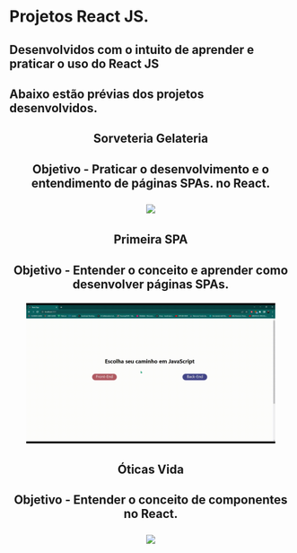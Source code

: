 # Projetos React JS.
## Desenvolvidos com o intuito de aprender e praticar o uso do React JS
## Abaixo estão prévias dos projetos desenvolvidos.

<div align="center">
  <h2>Sorveteria Gelateria<h2>
    <p>Objetivo - Praticar o desenvolvimento e o entendimento de páginas SPAs. no React.<p>
    <img height="250px" src="https://github.com/DaniAkira/practice-react/blob/master/gifs/GaleteriaSPA.gif">
</div>

<div align="center">
  <h2>Primeira SPA<h2>
    <p>Objetivo - Entender o conceito e aprender como desenvolver páginas SPAs.<p>
    <img height="250px" src="https://github.com/DaniAkira/practice-react/blob/master/gifs/PrimeiraSPA.gif">
</div>

<div align="center">
  <h2>Óticas Vida<h2>
    <p>Objetivo - Entender o conceito de componentes no React.<p>
    <img height="250px" src="https://github.com/DaniAkira/practice-react/blob/master/gifs/OticasVida.gif">
</div>
